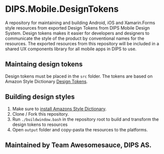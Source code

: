 # DIPS.Mobile.DesignTokens
A repository for maintaining and building Android, iOS and Xamarin.Forms style resources from exported Design Tokens from DIPS Mobile Design System. Design tokens makes it easier for developers and designers to communicate the style of the product by conventional names for the resources. The exported resources from this repository will be included in a shared UX components library for all mobile apps in DIPS to use.

## Maintaing design tokens
Design tokens must be placed in the `src` folder. The tokens are based on Amazon Style Dictionary [Design Tokens](https://amzn.github.io/style-dictionary/#/tokens?id=design-tokens).

## Building design styles
1. Make sure to [install Amazons Style Dictionary](https://github.com/amzn/style-dictionary#installation).
2. Clone / Fork this repository.
3. Run `./buildwindow.bash` in the repository root to build and transform the design tokens to resources
4. Open `output` folder and copy-pasta the resources to the platforms.

## Maintained by Team Awesomesauce, DIPS AS.
